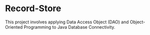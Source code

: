 # Record-Store

This project involves applying Data Access Object (DAO) and Object-Oriented Programming
to Java Database Connectivity.
